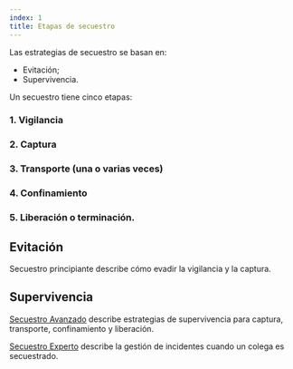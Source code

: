 ```yaml
---
index: 1
title: Etapas de secuestro
---
```

Las estrategias de secuestro se basan en:

*   Evitación;
*   Supervivencia.

Un secuestro tiene cinco etapas:

### 1. Vigilancia

### 2. Captura

### 3. Transporte (una o varias veces)

### 4. Confinamiento

### 5. Liberación o terminación.

## Evitación

Secuestro principiante describe cómo evadir la vigilancia y la captura.

## Supervivencia

[Secuestro Avanzado](umbrella://incident-response/kidnapping/advanced) describe estrategias de supervivencia para captura, transporte, confinamiento y liberación.

[Secuestro Experto](umbrella://incident-response/kidnapping/expert) describe la gestión de incidentes cuando un colega es secuestrado.